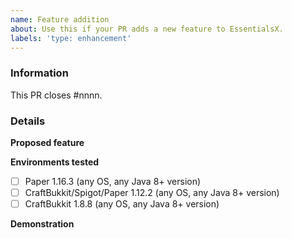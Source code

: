 ```yaml
---
name: Feature addition
about: Use this if your PR adds a new feature to EssentialsX.
labels: 'type: enhancement'
---
```


<!-- EssentialsX feature submission guide

NOTE: Failure to fill out this template properly may result in your PR being
      delayed or ignored without warning.

Don't put anything inside this block, as it will be hidden when you post your
PR. Make sure to also not type between any arrows in the template, as this text
will also be hidden.

Want to discuss your PR before submitting it? Join the EssentialsX Development
server: https://discord.gg/CUN7qVb

If you are submitting a new feature, please follow the following steps:

1.  Fill out the template in full.
      This includes providing screenshots and a link to the original feature 
      request. If there isn't an existing feature request, we strongly
      recommend opening a new feature request BEFORE opening your PR to
      implement it, as this allows us to review whether we're likely to accept
      your feature in advance, and also allows us to discuss possible
      implementations for the feature. If there is no associated feature
      request, your PR may be delayed or rejected without warning.
      
      You can open a new feature request by following this link:
      https://github.com/EssentialsX/Essentials/issues/new/choose

2.  If you are fixing a performance issue, please use the "Bug fix" PR template
      instead. This is better suited to performance issues.

3.  Include a demonstration.
      If you are adding commands, please provide screenshots and/or a video
      demonstration of the feature. Similarly, if you are adding new API,
      please include a link to example code that takes advantage of your
      proposed API. This will aid us in reviewing PRs and speed up the process
      significantly.

-->

### Information

<!--
    Replace #nnnn with the number of the original issue. If this PR implements
    features from multiple issues, you should repeat the "closes #nnnn" for
    each issue. 
-->

This PR closes #nnnn. 

### Details

**Proposed feature**  
<!-- Type a description of your proposed feature below this line. -->

**Environments tested**
<!--
    Below this line, put an "x" inside the box for the environments you have
    tested this bug fix on, and if relevant alter the OS and Java version
    accordingly. If this feature does not apply to an environment, strike
    through the environment using ~~strikethrough~~. If you have tested on
    other environments, add a new line with relevant details.
-->

- [ ] Paper 1.16.3 (any OS, any Java 8+ version)
- [ ] CraftBukkit/Spigot/Paper 1.12.2 (any OS, any Java 8+ version)
- [ ] CraftBukkit 1.8.8 (any OS, any Java 8+ version)

**Demonstration**
<!--
    Below this block, include screenshots/code snippets from before and after
    as necessary. If you have created or used a test case plugin, please link
    to a download of the plugin, source code and exact version used where
    possible.
-->
